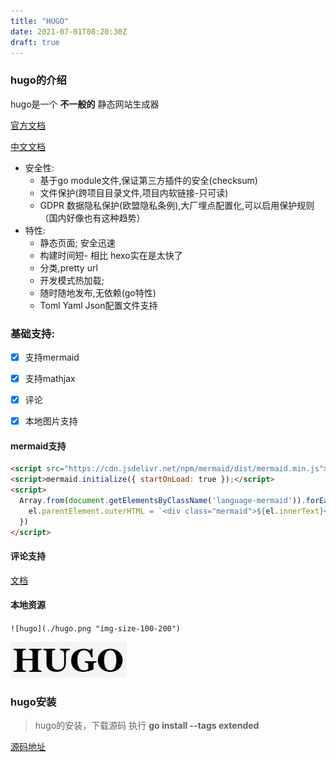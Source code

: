 ```yaml
---
title: "HUGO"
date: 2021-07-01T08:20:30Z
draft: true
---
```


### hugo的介绍
hugo是一个 **不一般的** 静态网站生成器

[官方文档](https://gohugo.io/getting-started/)

[中文文档](https://www.gohugo.org/)


- 安全性:
	- 基于go module文件,保证第三方插件的安全(checksum)
	- 文件保护(跨项目目录文件,项目内软链接-只可读)
	- GDPR 数据隐私保护(欧盟隐私条例),大厂埋点配置化,可以启用保护规则 （国内好像也有这种趋势）
- 特性:
	- 静态页面; 安全迅速
	- 构建时间短- 相比 hexo实在是太快了
	- 分类,pretty url
	- 开发模式热加载; 
	- 随时随地发布,无依赖(go特性)
	- Toml Yaml Json配置文件支持

### 基础支持:
- [x] 支持mermaid
- [x] 支持mathjax
- [x] 评论
- [x] 本地图片支持


#### mermaid支持
```html
<script src="https://cdn.jsdelivr.net/npm/mermaid/dist/mermaid.min.js"></script>
<script>mermaid.initialize({ startOnLoad: true });</script>
<script>
  Array.from(document.getElementsByClassName('language-mermaid')).forEach(el => {
    el.parentElement.outerHTML = `<div class="mermaid">${el.innerText}</div>`
  })
</script>
```

#### 评论支持
[文档](https://github.com/apps/utterances)

#### 本地资源
`![hugo](./hugo.png "img-size-100-200")`

![hugo](./hugo.png "img-size-100-200")


### hugo安装

> hugo的安装，下载源码 执行 **go install --tags extended**  

[源码地址](https://github.com/gohugoio/hugo) 


